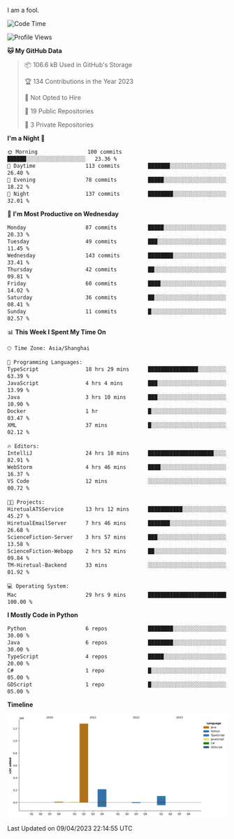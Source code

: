 I am a fool.

<!--START_SECTION:waka-->
![Code Time](http://img.shields.io/badge/Code%20Time-275%20hrs%2037%20mins-blue)

![Profile Views](http://img.shields.io/badge/Profile%20Views-3-blue)

**🐱 My GitHub Data** 

> 📦 106.6 kB Used in GitHub's Storage 
 > 
> 🏆 134 Contributions in the Year 2023
 > 
> 🚫 Not Opted to Hire
 > 
> 📜 19 Public Repositories 
 > 
> 🔑 3 Private Repositories 
 > 
**I'm a Night 🦉** 

```text
🌞 Morning                100 commits         ██████░░░░░░░░░░░░░░░░░░░   23.36 % 
🌆 Daytime                113 commits         ███████░░░░░░░░░░░░░░░░░░   26.40 % 
🌃 Evening                78 commits          █████░░░░░░░░░░░░░░░░░░░░   18.22 % 
🌙 Night                  137 commits         ████████░░░░░░░░░░░░░░░░░   32.01 % 
```
📅 **I'm Most Productive on Wednesday** 

```text
Monday                   87 commits          █████░░░░░░░░░░░░░░░░░░░░   20.33 % 
Tuesday                  49 commits          ███░░░░░░░░░░░░░░░░░░░░░░   11.45 % 
Wednesday                143 commits         ████████░░░░░░░░░░░░░░░░░   33.41 % 
Thursday                 42 commits          ██░░░░░░░░░░░░░░░░░░░░░░░   09.81 % 
Friday                   60 commits          ████░░░░░░░░░░░░░░░░░░░░░   14.02 % 
Saturday                 36 commits          ██░░░░░░░░░░░░░░░░░░░░░░░   08.41 % 
Sunday                   11 commits          █░░░░░░░░░░░░░░░░░░░░░░░░   02.57 % 
```


📊 **This Week I Spent My Time On** 

```text
🕑︎ Time Zone: Asia/Shanghai

💬 Programming Languages: 
TypeScript               18 hrs 29 mins      ████████████████░░░░░░░░░   63.39 % 
JavaScript               4 hrs 4 mins        ███░░░░░░░░░░░░░░░░░░░░░░   13.99 % 
Java                     3 hrs 10 mins       ███░░░░░░░░░░░░░░░░░░░░░░   10.90 % 
Docker                   1 hr                █░░░░░░░░░░░░░░░░░░░░░░░░   03.47 % 
XML                      37 mins             █░░░░░░░░░░░░░░░░░░░░░░░░   02.12 % 

🔥 Editors: 
IntelliJ                 24 hrs 10 mins      █████████████████████░░░░   82.91 % 
WebStorm                 4 hrs 46 mins       ████░░░░░░░░░░░░░░░░░░░░░   16.37 % 
VS Code                  12 mins             ░░░░░░░░░░░░░░░░░░░░░░░░░   00.72 % 

🐱‍💻 Projects: 
HiretualATSService       13 hrs 12 mins      ███████████░░░░░░░░░░░░░░   45.27 % 
HiretualEmailServer      7 hrs 46 mins       ███████░░░░░░░░░░░░░░░░░░   26.68 % 
ScienceFiction-Server    3 hrs 57 mins       ███░░░░░░░░░░░░░░░░░░░░░░   13.58 % 
ScienceFiction-Webapp    2 hrs 52 mins       ██░░░░░░░░░░░░░░░░░░░░░░░   09.84 % 
TM-Hiretual-Backend      33 mins             ░░░░░░░░░░░░░░░░░░░░░░░░░   01.92 % 

💻 Operating System: 
Mac                      29 hrs 9 mins       █████████████████████████   100.00 % 
```

**I Mostly Code in Python** 

```text
Python                   6 repos             ████████░░░░░░░░░░░░░░░░░   30.00 % 
Java                     6 repos             ████████░░░░░░░░░░░░░░░░░   30.00 % 
TypeScript               4 repos             █████░░░░░░░░░░░░░░░░░░░░   20.00 % 
C#                       1 repo              █░░░░░░░░░░░░░░░░░░░░░░░░   05.00 % 
GDScript                 1 repo              █░░░░░░░░░░░░░░░░░░░░░░░░   05.00 % 
```



**Timeline**

![Lines of Code chart](https://raw.githubusercontent.com/VeejaLiu/VeejaLiu/master/assets/bar_graph.png)


 Last Updated on 09/04/2023 22:14:55 UTC
<!--END_SECTION:waka-->
